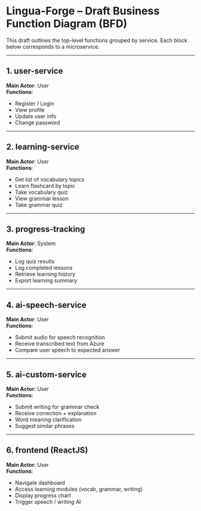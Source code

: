 # Lingua-Forge – Draft Business Function Diagram (BFD)

This draft outlines the top-level functions grouped by service. Each block below corresponds to a microservice.

---

## 1. user-service

**Main Actor**: User  
**Functions**:
- Register / Login
- View profile
- Update user info
- Change password

---

## 2. learning-service

**Main Actor**: User  
**Functions**:
- Get list of vocabulary topics
- Learn flashcard by topic
- Take vocabulary quiz
- View grammar lesson
- Take grammar quiz

---

## 3. progress-tracking

**Main Actor**: System  
**Functions**:
- Log quiz results
- Log completed lessons
- Retrieve learning history
- Export learning summary

---

## 4. ai-speech-service

**Main Actor**: User  
**Functions**:
- Submit audio for speech recognition
- Receive transcribed text from Azure
- Compare user speech to expected answer

---

## 5. ai-custom-service

**Main Actor**: User  
**Functions**:
- Submit writing for grammar check
- Receive correction + explanation
- Word meaning clarification
- Suggest similar phrases

---

## 6. frontend (ReactJS)

**Main Actor**: User  
**Functions**:
- Navigate dashboard
- Access learning modules (vocab, grammar, writing)
- Display progress chart
- Trigger speech / writing AI
